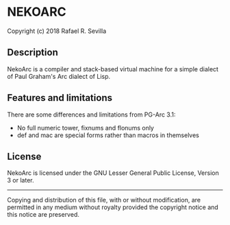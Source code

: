 NEKOARC
=======

Copyright (c) 2018 Rafael R. Sevilla <dido dot sevilla at stormwyrm dot com>

## Description

NekoArc is a compiler and stack-based virtual machine for a simple
dialect of Paul Graham's Arc dialect of Lisp.

## Features and limitations

There are some differences and limitations from PG-Arc 3.1:

 - No full numeric tower, fixnums and flonums only
 - def and mac are special forms rather than macros in themselves

## License

NekoArc is licensed under the GNU Lesser General Public License,
Version 3 or later.

----------------------------------------------------------------------
Copying and distribution of this file, with or without modification,
are permitted in any medium without royalty provided the copyright
notice and this notice are preserved.
